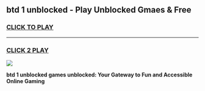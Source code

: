 
## btd 1 unblocked - Play Unblocked Gmaes & Free
<h3>
<a href="https://news.freeplayer.one?title=btd_1_unblocked&ref=23F">CLICK TO PLAY</a></h3>
<hr>

<h3>
<a href="https://news.freeplayer.one?title=btd_1_unblocked&ref=23F">CLICK 2 PLAY</a>
  
</h3>

<a href="https://news.freeplayer.one?title=btd_1_unblocked&ref=23F/"><img src="https://clearcache.store/games.png"></a>


**btd 1 unblocked games unblocked: Your Gateway to Fun and Accessible Online Gaming**
